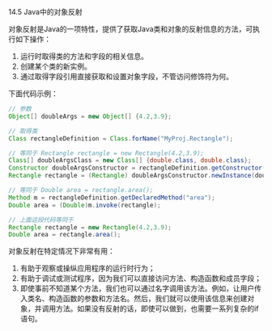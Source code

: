 14.5 Java中的对象反射



对象反射是Java的一项特性，提供了获取Java类和对象的反射信息的方法，可执行如下操作：

1. 运行时取得类的方法和字段的相关信息。
2. 创建某个类的新实例。
3. 通过取得字段引用直接获取和设置对象字段，不管访问修饰符为何。

下面代码示例：

```java
// 参数
Object[] doubleArgs = new Object[] {4.2,3.9};

// 取得类
Class rectangleDefinition = Class.forName("MyProj.Rectangle");

// 等同于 Rectangle rectangle = new Rectangle(4.2,3.9);
Class[] doubleArgsClass = new Class[] {double.class, double.class};
Constructor doubleArgsConstructor = rectangleDefinition.getConstructor(doubleArgsClass);
Rectangle rectangle = (Rectangle) doubleArgsConstructor.newInstance(doubleArgs);

// 等同于 Double area = rectangle.area();
Method m = rectangleDefinition.getDeclaredMethod("area");
Double area = (Double)m.invoke(rectangle);

// 上面这段代码等同于
Rectangle rectangle = new Rectangle(4.2,3.9);
Double area = rectangle.area();
```



对象反射在特定情况下非常有用：

1. 有助于观察或操纵应用程序的运行时行为；
2. 有助于调试或测试程序，因为我们可以直接访问方法、构造函数和成员字段；
3. 即使事前不知道某个方法，我们也可以通过名字调用该方法。例如，让用户传入类名、构造函数的参数和方法名。然后，我们就可以使用该信息来创建对象，并调用方法。如果没有反射的话，即使可以做到，也需要一系列复杂的if语句。


